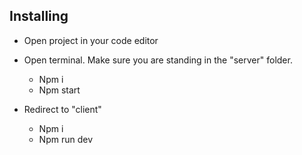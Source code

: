 ## Installing

- Open project in your code editor

- Open terminal. Make sure you are standing in the "server" folder.

  - Npm i
  - Npm start

- Redirect to "client"
  - Npm i
  - Npm run dev
